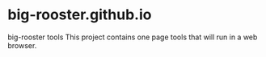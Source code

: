 # big-rooster.github.io
big-rooster tools
This project contains one page tools that will run in a web browser.
